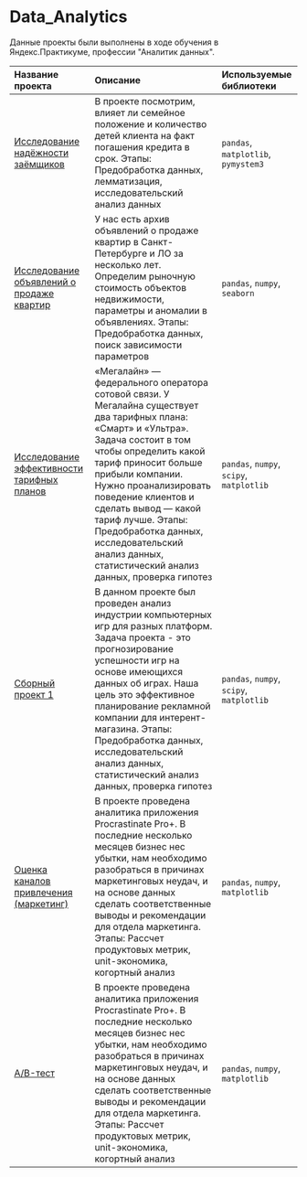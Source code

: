 # Data_Analytics

Данные проекты были выполнены в ходе обучения в Яндекс.Практикуме, профессии "Аналитик данных".

| Название проекта | Описание | Используемые библиотеки | 
| :---------------------- | :---------------------- | :---------------------- |
| [Исследование надёжности заёмщиков](P2_Исследование_надёжности_заёмщиков.ipynb) | В проекте посмотрим, влияет ли семейное положение и количество детей клиента на факт погашения кредита в срок. Этапы: Предобработка данных, лемматизация, исследовательский анализ данных| `pandas`, `matplotlib`, `pymystem3`|
| [Исследование объявлений о продаже квартир](P3_Исследование_объявлений_о_продаже_квартир.ipynb) | У нас есть архив объявлений о продаже квартир в Санкт-Петербурге и ЛО за несколько лет. Определим рыночную стоимость объектов недвижимости, параметры и аномалии в объявлениях. Этапы: Предобработка данных, поиск зависимости параметров| `pandas`, `numpy`, `seaborn`|
| [Исследование эффективности тарифных планов](P4_Исследование_эффективности_тарифных_планов.ipynb) | «Мегалайн» — федерального оператора сотовой связи. У Мегалайна существует два тарифных плана: «Смарт» и «Ультра». Задача состоит в том чтобы определить какой тариф приносит больше прибыли компании. Нужно проанализировать поведение клиентов и сделать вывод — какой тариф лучше. Этапы: Предобработка данных, исследовательский анализ данных, статистический анализ данных, проверка гипотез| `pandas`, `numpy`, `scipy`, `matplotlib`|
| [Сборный проект 1](P5_Сборный_проект_1.ipynb) | В данном проекте был проведен анализ индустрии компьютерных игр для разных платформ. Задача проекта - это прогнозирование успешности игр на основе имеющихся данных об играх. Наша цель это эффективное планирование рекламной компании для интерент-магазина. Этапы: Предобработка данных, исследовательский анализ данных, статистический анализ данных, проверка гипотез| `pandas`, `numpy`, `scipy`, `matplotlib`|
| [Оценка каналов привлечения (маркетинг)](P6_Оценка_каналов_привлечения_(маркетинг).ipynb) | В проекте проведена аналитика приложения Procrastinate Pro+. В последние несколько месяцев бизнес нес убытки, нам необходимо разобраться в причинах маркетинговых неудач, и на основе данных сделать соответственные выводы и рекомендации для отдела маркетинга. Этапы: Рассчет продуктовых метрик, unit-экономика, когортный анализ| `pandas`, `numpy`, `matplotlib`|
| [A/B-тест](P7_A:B-Тест.ipynb) | В проекте проведена аналитика приложения Procrastinate Pro+. В последние несколько месяцев бизнес нес убытки, нам необходимо разобраться в причинах маркетинговых неудач, и на основе данных сделать соответственные выводы и рекомендации для отдела маркетинга. Этапы: Рассчет продуктовых метрик, unit-экономика, когортный анализ| `pandas`, `numpy`, `matplotlib`|


